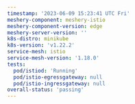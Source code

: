 ```yaml
---
timestamp: '2023-06-09 15:23:41 UTC Fri'
meshery-component: meshery-istio
meshery-component-version: edge
meshery-server-version: ''
k8s-distro: minikube
k8s-version: 'v1.22.2'
service-mesh: istio
service-mesh-version: '1.18.0'
tests:
  pod/istiod: 'Running'
  pod/istio-egressgateway: null
  pod/istio-ingressgateway: null
overall-status: 'passing'
---
```

